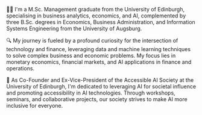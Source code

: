 👋🏼 I'm a M.Sc. Management graduate from the University of Edinburgh, specialising in business analytics, economics, and AI, complemented by three B.Sc. degrees in Economics, Business Administration, and Information Systems Engineering from the University of Augsburg.

🔍 My journey is fueled by a profound curiosity for the intersection of technology and finance, leveraging data and machine learning techniques to solve complex business and economic problems. My focus lies in monetary economics, financial markets, and AI applications in finance and operations.

🚀 As Co-Founder and Ex-Vice-President of the Accessible AI Society at the University of Edinburgh, I'm dedicated to leveraging AI for societal influence and promoting accessibility in AI technologies. Through workshops, seminars, and collaborative projects, our society strives to make AI more inclusive for everyone.


<!--
**JulGas/julgas** is a ✨ _special_ ✨ repository because its `README.md` (this file) appears on your GitHub profile.

Here are some ideas to get you started:

- 🔭 I’m currently working on ...
- 🌱 I’m currently learning ...
- 👯 I’m looking to collaborate on ...
- 🤔 I’m looking for help with ...
- 💬 Ask me about ...
- 📫 How to reach me: ...
- 😄 Pronouns: ...
- ⚡ Fun fact: ...
-->
